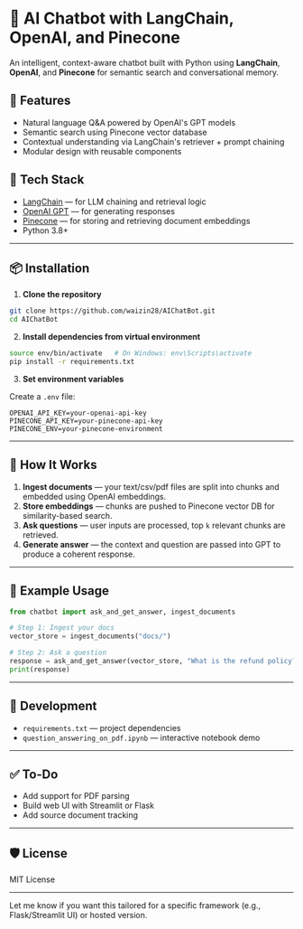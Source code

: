 # 🧠 AI Chatbot with LangChain, OpenAI, and Pinecone

An intelligent, context-aware chatbot built with Python using **LangChain**, **OpenAI**, and **Pinecone** for semantic search and conversational memory.

## 🚀 Features

* Natural language Q\&A powered by OpenAI's GPT models
* Semantic search using Pinecone vector database
* Contextual understanding via LangChain's retriever + prompt chaining
* Modular design with reusable components

## 🧰 Tech Stack

* [LangChain](https://www.langchain.com/) — for LLM chaining and retrieval logic
* [OpenAI GPT](https://platform.openai.com/docs) — for generating responses
* [Pinecone](https://www.pinecone.io/) — for storing and retrieving document embeddings
* Python 3.8+

---

## 📦 Installation

1. **Clone the repository**

```bash
git clone https://github.com/waizin28/AIChatBot.git
cd AIChatBot
```

2. **Install dependencies from virtual environment**

```bash
source env/bin/activate   # On Windows: env\Scripts\activate
pip install -r requirements.txt
```

3. **Set environment variables**

Create a `.env` file:

```env
OPENAI_API_KEY=your-openai-api-key
PINECONE_API_KEY=your-pinecone-api-key
PINECONE_ENV=your-pinecone-environment
```

---

## 🧠 How It Works

1. **Ingest documents** — your text/csv/pdf files are split into chunks and embedded using OpenAI embeddings.
2. **Store embeddings** — chunks are pushed to Pinecone vector DB for similarity-based search.
3. **Ask questions** — user inputs are processed, top `k` relevant chunks are retrieved.
4. **Generate answer** — the context and question are passed into GPT to produce a coherent response.

---

## 📄 Example Usage

```python
from chatbot import ask_and_get_answer, ingest_documents

# Step 1: Ingest your docs
vector_store = ingest_documents("docs/")

# Step 2: Ask a question
response = ask_and_get_answer(vector_store, "What is the refund policy?")
print(response)
```

---

## 🧪 Development

* `requirements.txt` — project dependencies
* `question_answering_on_pdf.ipynb` — interactive notebook demo

---

## ✅ To-Do

* Add support for PDF parsing
* Build web UI with Streamlit or Flask
* Add source document tracking

---

## 🛡️ License

MIT License

---

Let me know if you want this tailored for a specific framework (e.g., Flask/Streamlit UI) or hosted version.
